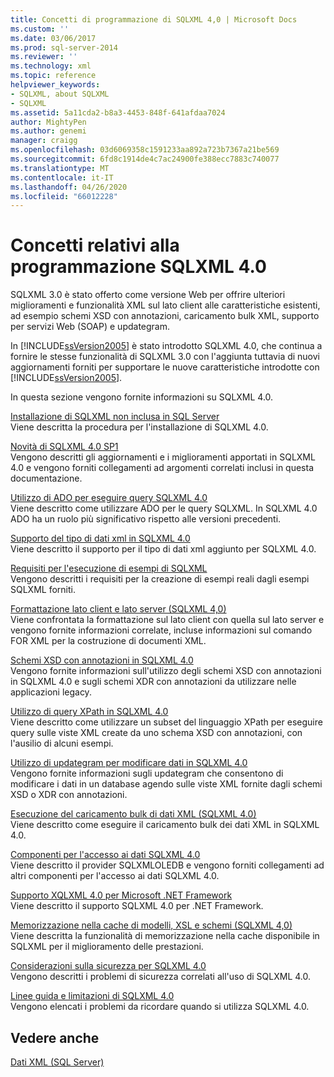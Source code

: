 ```yaml
---
title: Concetti di programmazione di SQLXML 4,0 | Microsoft Docs
ms.custom: ''
ms.date: 03/06/2017
ms.prod: sql-server-2014
ms.reviewer: ''
ms.technology: xml
ms.topic: reference
helpviewer_keywords:
- SQLXML, about SQLXML
- SQLXML
ms.assetid: 5a11cda2-b8a3-4453-848f-641afdaa7024
author: MightyPen
ms.author: genemi
manager: craigg
ms.openlocfilehash: 03d6069358c1591233aa892a723b7367a21be569
ms.sourcegitcommit: 6fd8c1914de4c7ac24900fe388ecc7883c740077
ms.translationtype: MT
ms.contentlocale: it-IT
ms.lasthandoff: 04/26/2020
ms.locfileid: "66012228"
---
```

# <a name="sqlxml-40-programming-concepts"></a>Concetti relativi alla programmazione SQLXML 4.0
  SQLXML 3.0 è stato offerto come versione Web per offrire ulteriori miglioramenti e funzionalità XML sul lato client alle caratteristiche esistenti, ad esempio schemi XSD con annotazioni, caricamento bulk XML, supporto per servizi Web (SOAP) e updategram.  
  
 In [!INCLUDE[ssVersion2005](../../includes/ssversion2005-md.md)] è stato introdotto SQLXML 4.0, che continua a fornire le stesse funzionalità di SQLXML 3.0 con l'aggiunta tuttavia di nuovi aggiornamenti forniti per supportare le nuove caratteristiche introdotte con [!INCLUDE[ssVersion2005](../../includes/ssversion2005-md.md)].  
  
 In questa sezione vengono fornite informazioni su SQLXML 4.0.  
  
 [Installazione di SQLXML non inclusa in SQL Server](sqlxml-is-not-installed-in-sql-server.md)  
 Viene descritta la procedura per l'installazione di SQLXML 4.0.  
  
 [Novità di SQLXML 4.0 SP1](what-s-new-in-sqlxml-4-0-sp1.md)  
 Vengono descritti gli aggiornamenti e i miglioramenti apportati in SQLXML 4.0 e vengono forniti collegamenti ad argomenti correlati inclusi in questa documentazione.  
  
 [Utilizzo di ADO per eseguire query SQLXML 4.0](using-ado-to-execute-sqlxml-4-0-queries.md)  
 Viene descritto come utilizzare ADO per le query SQLXML. In SQLXML 4.0 ADO ha un ruolo più significativo rispetto alle versioni precedenti.  
  
 [Supporto del tipo di dati xml in SQLXML 4.0](xml-data-type-support-in-sqlxml-4-0.md)  
 Viene descritto il supporto per il tipo di dati xml aggiunto per SQLXML 4.0.  
  
 [Requisiti per l'esecuzione di esempi di SQLXML](requirements-for-running-sqlxml-examples.md)  
 Vengono descritti i requisiti per la creazione di esempi reali dagli esempi SQLXML forniti.  
  
 [Formattazione lato client e lato server &#40;SQLXML 4,0&#41;](formatting/client-side-and-server-side-formatting-sqlxml-4-0.md)  
 Viene confrontata la formattazione sul lato client con quella sul lato server e vengono fornite informazioni correlate, incluse informazioni sul comando FOR XML per la costruzione di documenti XML.  
  
 [Schemi XSD con annotazioni in SQLXML 4.0](annotated-xsd-schemas/annotated-xsd-schemas-in-sqlxml-4-0.md)  
 Vengono fornite informazioni sull'utilizzo degli schemi XSD con annotazioni in SQLXML 4.0 e sugli schemi XDR con annotazioni da utilizzare nelle applicazioni legacy.  
  
 [Utilizzo di query XPath in SQLXML 4.0](../sqlxml-annotated-xsd-schemas-xpath-queries/using-xpath-queries-in-sqlxml-4-0.md)  
 Viene descritto come utilizzare un subset del linguaggio XPath per eseguire query sulle viste XML create da uno schema XSD con annotazioni, con l'ausilio di alcuni esempi.  
  
 [Utilizzo di updategram per modificare dati in SQLXML 4.0](../sqlxml-annotated-xsd-schemas-xpath-queries/updategrams/using-updategrams-to-modify-data-in-sqlxml-4-0.md)  
 Vengono fornite informazioni sugli updategram che consentono di modificare i dati in un database agendo sulle viste XML fornite dagli schemi XSD o XDR con annotazioni.  
  
 [Esecuzione del caricamento bulk di dati XML &#40;SQLXML 4.0&#41;](../sqlxml-annotated-xsd-schemas-xpath-queries/bulk-load-xml/performing-bulk-load-of-xml-data-sqlxml-4-0.md)  
 Viene descritto come eseguire il caricamento bulk dei dati XML in SQLXML 4.0.  
  
 [Componenti per l'accesso ai dati SQLXML 4.0](../sqlxml-annotated-xsd-schemas-xpath-queries/data-access-components-provider/sqlxml-4-0-data-access-components-sqlxmloledb-provider.md)  
 Viene descritto il provider SQLXMLOLEDB e vengono forniti collegamenti ad altri componenti per l'accesso ai dati SQLXML 4.0.  
  
 [Supporto XQLXML 4.0 per Microsoft .NET Framework](../../database-engine/dev-guide/sqlxml-4-0-net-framework-support.md)  
 Viene descritto il supporto SQLXML 4.0 per .NET Framework.  
  
 [Memorizzazione nella cache di modelli, XSL e schemi &#40;SQLXML 4,0&#41;](../sqlxml-annotated-xsd-schemas-xpath-queries/caching-templates-xml-schemas/caching-templates-xsl-and-schemas-sqlxml-4-0.md)  
 Viene descritta la funzionalità di memorizzazione nella cache disponibile in SQLXML per il miglioramento delle prestazioni.  
  
 [Considerazioni sulla sicurezza per SQLXML 4.0](../sqlxml-annotated-xsd-schemas-xpath-queries/security/sqlxml-4-0-security-considerations.md)  
 Vengono descritti i problemi di sicurezza correlati all'uso di SQLXML 4.0.  
  
 [Linee guida e limitazioni di SQLXML 4.0](../sqlxml-annotated-xsd-schemas-xpath-queries/guidelines-and-limitations-of-sqlxml-4-0.md)  
 Vengono elencati i problemi da ricordare quando si utilizza SQLXML 4.0.  
  
## <a name="see-also"></a>Vedere anche  
 [Dati XML &#40;SQL Server&#41;](../xml/xml-data-sql-server.md)  
  
  
